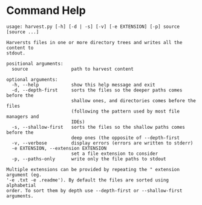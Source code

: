 # Command Help

    usage: harvest.py [-h] [-d | -s] [-v] [-e EXTENSION] [-p] source [source ...]

    Harversts files in one or more directory trees and writes all the content to
    stdout.

    positional arguments:
      source                path to harvest content

    optional arguments:
      -h, --help            show this help message and exit
      -d, --depth-first     sorts the files so the deeper paths comes before the
                            shallow ones, and directories comes before the files
                            (following the pattern used by most file managers and
                            IDEs)
      -s, --shallow-first   sorts the files so the shallow paths comes before the
                            deep ones (the opposite of --depth-first
      -v, --verbose         display errors (errors are written to stderr)
      -e EXTENSION, --extension EXTENSION
                            set a file extension to consider
      -p, --paths-only      write only the file paths to stdout

    Multiple extensions can be provided by repeating the " extension argument (eg.
    '-e .txt -e .readme'). By default the files are sorted using alphabetial
    order. To sort them by depth use --depth-first or --shallow-first arguments.
